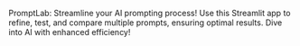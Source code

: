 PromptLab: Streamline your AI prompting process! Use this Streamlit app to refine, test, and compare multiple prompts, ensuring optimal results. Dive into AI with enhanced efficiency!